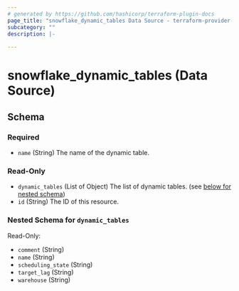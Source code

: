 ```yaml
---
# generated by https://github.com/hashicorp/terraform-plugin-docs
page_title: "snowflake_dynamic_tables Data Source - terraform-provider-snowflake"
subcategory: ""
description: |-
  
---
```


# snowflake_dynamic_tables (Data Source)





<!-- schema generated by tfplugindocs -->
## Schema

### Required

- `name` (String) The name of the dynamic table.

### Read-Only

- `dynamic_tables` (List of Object) The list of dynamic tables. (see [below for nested schema](#nestedatt--dynamic_tables))
- `id` (String) The ID of this resource.

<a id="nestedatt--dynamic_tables"></a>
### Nested Schema for `dynamic_tables`

Read-Only:

- `comment` (String)
- `name` (String)
- `scheduling_state` (String)
- `target_lag` (String)
- `warehouse` (String)


